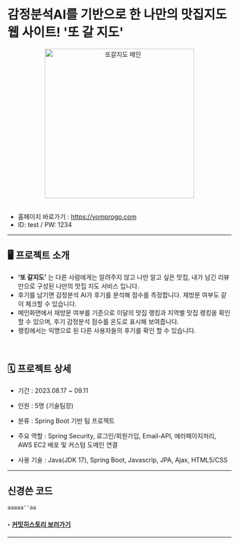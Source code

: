 # 감정분석AI를 기반으로 한 나만의 맛집지도 웹 사이트! '또 갈 지도' 

 <div align="center">
<img width="336" alt="또갈지도 메인" src="https://github.com/ryuahnee/yompro/assets/135402890/db1e3e10-239e-4b4a-b13e-fe1bbd5f4afb">
</div>

<br>

* 홈페이지 바로가기 : https://yomprogo.com <br>
* ID: test / PW: 1234
---

## 🖥️ 프로젝트 소개

- **‘또 갈지도’** 는 다른 사람에게는 알려주지 않고 나만 알고 싶은 맛집, 내가 남긴 리뷰만으로 구성된 나만의 맛집 지도 서비스 입니다.
- 후기를 남기면 감정분석 AI가 후기를 분석해 점수를 측정합니다. 재방문 여부도 같이 체크할 수 있습니다.
- 메인화면에서 재방문 여부를 기준으로 이달의 맛집 랭킹과 지역별 맛집 랭킹을 확인 할 수 있으며, 후기 감정분석 점수를 온도로 표시해 보여줍니다.
- 랭킹에서는 익명으로 된 다른 사용자들의 후기를 확인 할 수 있습니다.

<br>


## 🗓️ 프로젝트 상세

* 기간 : 2023.08.17 ~ 09.11

* 인원 : 5명 (기술팀장)

* 분류 : Spring Boot 기반 팀 프로젝트

* 주요 역할 : Spring Security, 로그인/회원가입, Email-API, 에러페이지처리, AWS EC2 배포 및 커스텀 도메인 연결

* 사용 기술 : Java(JDK 17), Spring Boot, Javascrip, JPA, Ajax, HTML5/CSS

---

## 신경쓴 코드
    aaaaa''aa


#### ‣ [커밋히스토리 보러가기](https://github.com/ryuahnee/yompro/commits/user2)

---

